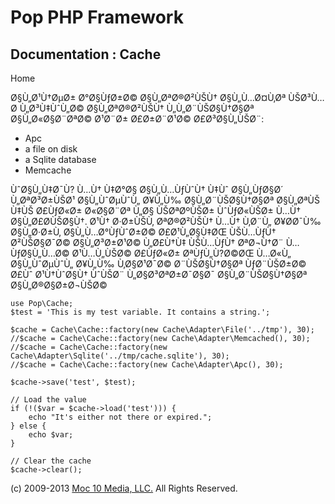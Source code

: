 Pop PHP Framework
=================

Documentation : Cache
---------------------

Home

Ø§Ù„Ø¹Ù†ØµØ± Ø°Ø§ÙƒØ±Ø© Ø§Ù„ØªØ®Ø²ÙŠÙ† Ø§Ù„Ù…Ø¤Ù‚Øª ÙŠØ³Ù…Ø­
Ù„Ø³Ù‡ÙˆÙ„Ø© Ø§Ù„ØªØ®Ø²ÙŠÙ† Ù„Ù„Ø¨ÙŠØ§Ù†Ø§Øª Ø§Ù„Ø«Ø§Ø¨ØªØ© Ø¹Ø¨Ø±
Ø£Ø±Ø¨Ø¹Ø© Ø£Ø³Ø§Ù„ÙŠØ¨:

-   Apc
-   a file on disk
-   a Sqlite database
-   Memcache

ÙˆØ§Ù„Ù‡Ø¯Ù? Ù…Ù† Ù‡Ø°Ø§ Ø§Ù„Ù…ÙƒÙˆÙ† Ù‡Ùˆ Ø§Ù„ÙƒØ§Ø´ Ù„ØªØ³Ø±ÙŠØ¹
Ø§Ù„ÙˆØµÙˆÙ„ Ø¥Ù„Ù‰ Ø§Ù„Ø¨ÙŠØ§Ù†Ø§Øª Ø§Ù„ØªÙŠ Ù‡ÙŠ Ø£ÙƒØ«Ø± Ø«Ø§Ø¨Øª
Ù„Ø§ ÙŠØªØºÙŠØ± ÙˆÙƒØ«ÙŠØ± Ù…Ù† Ø§Ù„Ø£Ø­ÙŠØ§Ù†. Ø¹Ù† Ø·Ø±ÙŠÙ‚ ØªØ®Ø²ÙŠÙ†
Ù…Ù† Ù‚Ø¨Ù„ Ø¥Ø­Ø¯Ù‰ Ø§Ù„Ø·Ø±Ù‚ Ø§Ù„Ù…Ø°ÙƒÙˆØ±Ø© Ø£Ø¹Ù„Ø§Ù‡ØŒ ÙŠÙ…ÙƒÙ†
Ø²ÙŠØ§Ø¯Ø© Ø§Ù„Ø³Ø±Ø¹Ø© Ù„Ø£Ù†Ù‡ ÙŠÙ…ÙƒÙ† ØªØ¬Ù†Ø¨ Ù…ÙƒØ§Ù„Ù…Ø©
Ø¹Ù…Ù„ÙŠØ© Ø£ÙƒØ«Ø± ØªÙƒÙ„Ù?Ø©ØŒ Ù…Ø«Ù„ Ø§Ù„ÙˆØµÙˆÙ„ Ø¥Ù„Ù‰ Ù‚Ø§Ø¹Ø¯Ø©
Ø¨ÙŠØ§Ù†Ø§Øª ÙƒØ¨ÙŠØ±Ø© Ø£Ùˆ Ø¹Ù†ÙˆØ§Ù† ÙˆÙŠØ¨ Ù„Ø§Ø³ØªØ±Ø¯Ø§Ø¯
Ø§Ù„Ø¨ÙŠØ§Ù†Ø§Øª Ø§Ù„Ø®Ø§Ø±Ø¬ÙŠØ©

    use Pop\Cache;
    $test = 'This is my test variable. It contains a string.';

    $cache = Cache\Cache::factory(new Cache\Adapter\File('../tmp'), 30);
    //$cache = Cache\Cache::factory(new Cache\Adapter\Memcached(), 30);
    //$cache = Cache\Cache::factory(new Cache\Adapter\Sqlite('../tmp/cache.sqlite'), 30);
    //$cache = Cache\Cache::factory(new Cache\Adapter\Apc(), 30);

    $cache->save('test', $test);

    // Load the value
    if (!($var = $cache->load('test'))) {
        echo "It's either not there or expired.";
    } else {
        echo $var;
    }

    // Clear the cache
    $cache->clear();

\(c) 2009-2013 [Moc 10 Media, LLC.](http://www.moc10media.com) All
Rights Reserved.
